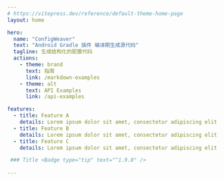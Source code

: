 ```yaml
---
# https://vitepress.dev/reference/default-theme-home-page
layout: home

hero:
  name: "ConfigWeaver"
  text: "Android Gradle 插件 编译期生成源代码"
  tagline: 生成结构化的配置代码
  actions:
    - theme: brand
      text: 指南
      link: /markdown-examples
    - theme: alt
      text: API Examples
      link: /api-examples

features:
  - title: Feature A
    details: Lorem ipsum dolor sit amet, consectetur adipiscing elit
  - title: Feature B
    details: Lorem ipsum dolor sit amet, consectetur adipiscing elit
  - title: Feature C
    details: Lorem ipsum dolor sit amet, consectetur adipiscing elit

 ### Title <Badge type="tip" text="^1.9.0" />
   
---
```



<!--@include: ./guide/introd/great_start.md-->

